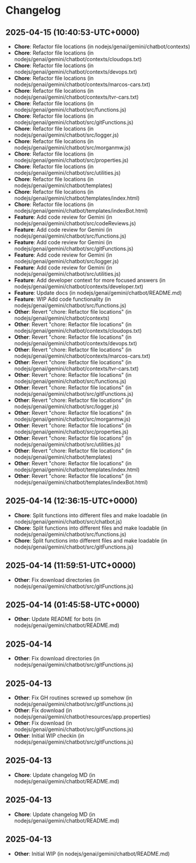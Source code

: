 # Changelog
## 2025-04-15	(10:40:53-UTC+0000)
- **Chore**:  Refactor file locations (in nodejs/genai/gemini/chatbot/contexts)
- **Chore**:  Refactor file locations (in nodejs/genai/gemini/chatbot/contexts/cloudops.txt)
- **Chore**:  Refactor file locations (in nodejs/genai/gemini/chatbot/contexts/devops.txt)
- **Chore**:  Refactor file locations (in nodejs/genai/gemini/chatbot/contexts/marcos-cars.txt)
- **Chore**:  Refactor file locations (in nodejs/genai/gemini/chatbot/contexts/tvr-cars.txt)
- **Chore**:  Refactor file locations (in nodejs/genai/gemini/chatbot/src/functions.js)
- **Chore**:  Refactor file locations (in nodejs/genai/gemini/chatbot/src/gitFunctions.js)
- **Chore**:  Refactor file locations (in nodejs/genai/gemini/chatbot/src/logger.js)
- **Chore**:  Refactor file locations (in nodejs/genai/gemini/chatbot/src/morganmw.js)
- **Chore**:  Refactor file locations (in nodejs/genai/gemini/chatbot/src/properties.js)
- **Chore**:  Refactor file locations (in nodejs/genai/gemini/chatbot/src/utilities.js)
- **Chore**:  Refactor file locations (in nodejs/genai/gemini/chatbot/templates)
- **Chore**:  Refactor file locations (in nodejs/genai/gemini/chatbot/templates/index.html)
- **Chore**:  Refactor file locations (in nodejs/genai/gemini/chatbot/templates/indexBot.html)
- **Feature**:  Add code review for Gemini (in nodejs/genai/gemini/chatbot/src/codeReviews.js)
- **Feature**:  Add code review for Gemini (in nodejs/genai/gemini/chatbot/src/functions.js)
- **Feature**:  Add code review for Gemini (in nodejs/genai/gemini/chatbot/src/gitFunctions.js)
- **Feature**:  Add code review for Gemini (in nodejs/genai/gemini/chatbot/src/logger.js)
- **Feature**:  Add code review for Gemini (in nodejs/genai/gemini/chatbot/src/utilities.js)
- **Feature**:  Add developer context for more focused answers (in nodejs/genai/gemini/chatbot/contexts/developer.txt)
- **Feature**:  Update docs (in nodejs/genai/gemini/chatbot/README.md)
- **Feature**:  WIP Add code functionality (in nodejs/genai/gemini/chatbot/src/functions.js)
- **Other**: Revert "chore: Refactor file locations" (in nodejs/genai/gemini/chatbot/contexts)
- **Other**: Revert "chore: Refactor file locations" (in nodejs/genai/gemini/chatbot/contexts/cloudops.txt)
- **Other**: Revert "chore: Refactor file locations" (in nodejs/genai/gemini/chatbot/contexts/devops.txt)
- **Other**: Revert "chore: Refactor file locations" (in nodejs/genai/gemini/chatbot/contexts/marcos-cars.txt)
- **Other**: Revert "chore: Refactor file locations" (in nodejs/genai/gemini/chatbot/contexts/tvr-cars.txt)
- **Other**: Revert "chore: Refactor file locations" (in nodejs/genai/gemini/chatbot/src/functions.js)
- **Other**: Revert "chore: Refactor file locations" (in nodejs/genai/gemini/chatbot/src/gitFunctions.js)
- **Other**: Revert "chore: Refactor file locations" (in nodejs/genai/gemini/chatbot/src/logger.js)
- **Other**: Revert "chore: Refactor file locations" (in nodejs/genai/gemini/chatbot/src/morganmw.js)
- **Other**: Revert "chore: Refactor file locations" (in nodejs/genai/gemini/chatbot/src/properties.js)
- **Other**: Revert "chore: Refactor file locations" (in nodejs/genai/gemini/chatbot/src/utilities.js)
- **Other**: Revert "chore: Refactor file locations" (in nodejs/genai/gemini/chatbot/templates)
- **Other**: Revert "chore: Refactor file locations" (in nodejs/genai/gemini/chatbot/templates/index.html)
- **Other**: Revert "chore: Refactor file locations" (in nodejs/genai/gemini/chatbot/templates/indexBot.html)
## 2025-04-14	(12:36:15-UTC+0000)
- **Chore**:  Split functions into different files and make loadable (in nodejs/genai/gemini/chatbot/src/chatbot.js)
- **Chore**:  Split functions into different files and make loadable (in nodejs/genai/gemini/chatbot/src/functions.js)
- **Chore**:  Split functions into different files and make loadable (in nodejs/genai/gemini/chatbot/src/gitFunctions.js)
## 2025-04-14	(11:59:51-UTC+0000)
- **Other**: Fix download directories (in nodejs/genai/gemini/chatbot/src/gitFunctions.js)
## 2025-04-14	(01:45:58-UTC+0000)
- **Other**: Update README for bots (in nodejs/genai/gemini/chatbot/README.md)
## 2025-04-14
- **Other**: Fix download directories (in nodejs/genai/gemini/chatbot/src/gitFunctions.js)
## 2025-04-13
- **Other**: Fix GH routines screwed up somehow (in nodejs/genai/gemini/chatbot/src/gitFunctions.js)
- **Other**: Fix download (in nodejs/genai/gemini/chatbot/resources/app.properties)
- **Other**: Fix download (in nodejs/genai/gemini/chatbot/src/gitFunctions.js)
- **Other**: Initial WIP checkin (in nodejs/genai/gemini/chatbot/src/gitFunctions.js)
## 2025-04-13
- **Chore**:  Update changelog MD (in nodejs/genai/gemini/chatbot/README.md)
## 2025-04-13
- **Chore**:  Update changelog MD (in nodejs/genai/gemini/chatbot/README.md)
## 2025-04-13
- **Other**: Initial WIP (in nodejs/genai/gemini/chatbot/README.md)
